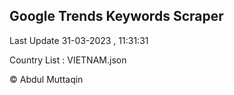 

## Google Trends Keywords Scraper 
 
Last Update 31-03-2023 , 11:31:31

Country List :
VIETNAM.json



© Abdul Muttaqin 

